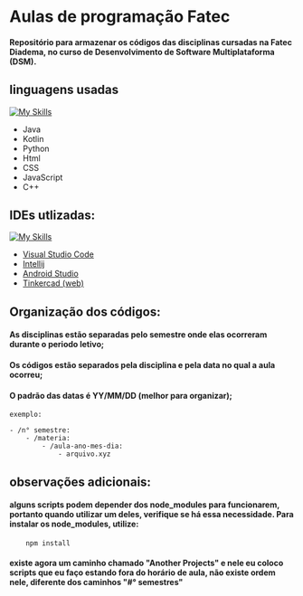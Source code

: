 # Aulas de programação Fatec
#### Repositório para armazenar os códigos das disciplinas cursadas na Fatec Diadema, no curso de Desenvolvimento de Software Multiplataforma (DSM).

## linguagens usadas
[![My Skills](https://skillicons.dev/icons?i=java,kotlin,python,html,css,js,cpp&theme=light&perline=4)](https://skillicons.dev)
- Java
- Kotlin
- Python
- Html
- CSS
- JavaScript
- C++

## IDEs utlizadas:
[![My Skills](https://skillicons.dev/icons?i=vscode,idea,androidstudio)](https://skillicons.dev)
- [Visual Studio Code](https://code.visualstudio.com/)
- [Intellij](https://www.jetbrains.com/pt-br/idea/)
- [Android Studio](https://developer.android.com/studio?gad_source=1&gclid=EAIaIQobChMIoICGg8uqjAMV4lVIAB33thqkEAAYASAAEgL0PvD_BwE&gclsrc=aw.ds&hl=pt-br)
- [Tinkercad (web)](https://www.tinkercad.com/)

## Organização dos códigos:
#### As disciplinas estão separadas pelo semestre onde elas ocorreram durante o periodo letivo;

#### Os códigos estão separados pela disciplina e pela data no qual a aula ocorreu;
#### O padrão das datas é YY/MM/DD (melhor para organizar);

    exemplo:

    - /n° semestre:
        - /materia:
            - /aula-ano-mes-dia:
                - arquivo.xyz

## observações adicionais:
#### alguns scripts podem depender dos node_modules para funcionarem, portanto quando utilizar um deles, verifique se há essa necessidade. Para instalar os node_modules, utilize:

        npm install

#### existe agora um caminho chamado "Another Projects" e nele eu coloco scripts que eu faço estando fora do horário de aula, não existe ordem nele, diferente dos caminhos "#° semestres"